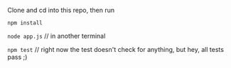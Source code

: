 Clone and cd into this repo, then run 

`npm install`

`node app.js` // in another terminal 

`npm test` // right now the test doesn't check for anything, but hey, all tests pass ;)